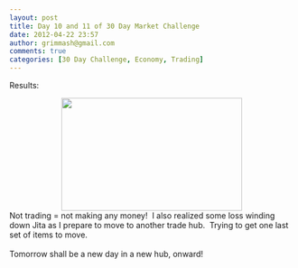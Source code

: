 ```yaml
---
layout: post
title: Day 10 and 11 of 30 Day Market Challenge
date: 2012-04-22 23:57
author: grimmash@gmail.com
comments: true
categories: [30 Day Challenge, Economy, Trading]
---
```

Results:<br /><div style="clear: both; text-align: center;"><a href="http://grimmash.com/wp-content/uploads/2012/04/Day-10-amp-11-300x1881.png" style="margin-left: 1em; margin-right: 1em;"><img border="0" height="200" src="http://grimmash.com/wp-content/uploads/2012/04/Day-10-amp-11-300x1881-300x188.png" width="320" /></a></div><div style="clear: both; text-align: left;">Not trading = not making any money! &nbsp;I also realized some loss winding down Jita as I prepare to move to another trade hub. &nbsp;Trying to get one last set of items to move.</div><div style="clear: both; text-align: left;"><br /></div><div style="clear: both; text-align: left;">Tomorrow shall be a new day in a new hub, onward!</div><br />
